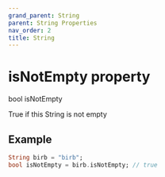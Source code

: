 ```yaml
---
grand_parent: String
parent: String Properties
nav_order: 2
title: String
---
```


# isNotEmpty property

bool isNotEmpty

True if this String is not empty

## Example
```dart
String birb = "birb";
bool isNotEmpty = birb.isNotEmpty; // true
```
